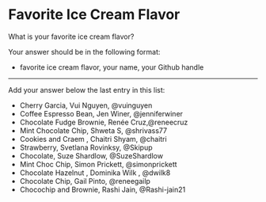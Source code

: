 # Favorite Ice Cream Flavor

What is your favorite ice cream flavor?

Your answer should be in the following format:

- favorite ice cream flavor, your name, your Github handle

---

Add your answer below the last entry in this list:

- Cherry Garcia, Vui Nguyen, @vuinguyen
- Coffee Espresso Bean, Jen Winer, @jenniferwiner
- Chocolate Fudge Brownie, Renée Cruz,@reneecruz
- Mint Chocolate Chip, Shweta S, @shrivass77
- Cookies and Craem , Chaitri Shyam, @chaitri
- Strawberry, Svetlana Rovinksy, @Skipup
- Chocolate, Suze Shardlow, @SuzeShardlow
- Mint Choc Chip, Simon Prickett, @simonprickett
- Chocolate Hazelnut , Dominika Wilk , @dwilk8
- Chocolate Chip, Gail Pinto, @reneegailp
- Chocochip and Brownie, Rashi Jain, @Rashi-jain21

